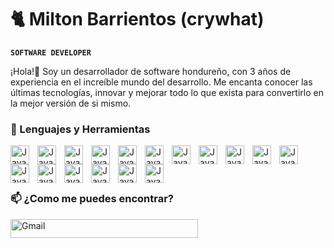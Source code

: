 # 🐈 Milton Barrientos (crywhat)

**`SOFTWARE DEVELOPER`**

¡Hola!👋 Soy un desarrollador de software hondureño, con 3 años de experiencia en el increíble mundo del desarrollo. Me encanta conocer las últimas tecnologías, innovar y mejorar todo lo que exista para convertirlo en la mejor versión de si mismo.

### 🔨 Lenguajes y Herramientas

<img title="Angular JS" align="left" alt="Java" width="30px" style="padding-right: 10px;" src="https://cdn.jsdelivr.net/gh/devicons/devicon@latest/icons/angularjs/angularjs-original.svg"/>
<img title="Node JS" align="left" alt="Java" width="30px" style="padding-right: 10px;" src="https://cdn.jsdelivr.net/gh/devicons/devicon@latest/icons/nodejs/nodejs-original.svg"/>
<img title="NPM" align="left" alt="Java" width="30px" style="padding-right: 10px;" src="https://cdn.jsdelivr.net/gh/devicons/devicon@latest/icons/npm/npm-original-wordmark.svg"/>
<img title="Git" align="left" alt="Java" width="30px" style="padding-right: 10px;" src="https://cdn.jsdelivr.net/gh/devicons/devicon@latest/icons/git/git-original.svg"/>
<img title="Github" align="left" alt="Java" width="30px" style="padding-right: 10px;" src="https://cdn.jsdelivr.net/gh/devicons/devicon@latest/icons/github/github-original.svg" />
<img title="PostgreSQL" align="left" alt="Java" width="30px" style="padding-right: 10px;" src="https://cdn.jsdelivr.net/gh/devicons/devicon@latest/icons/postgresql/postgresql-original.svg" />
<img title="HTML5" align="left" alt="Java" width="30px" style="padding-right: 10px;" src="https://cdn.jsdelivr.net/gh/devicons/devicon@latest/icons/html5/html5-original.svg" />
<img title="CSS3" align="left" alt="Java" width="30px" style="padding-right: 10px;" src="https://cdn.jsdelivr.net/gh/devicons/devicon@latest/icons/css3/css3-original.svg" />
<img title="JavaScript" align="left" alt="Java" width="30px" style="padding-right: 10px;" src="https://cdn.jsdelivr.net/gh/devicons/devicon@latest/icons/javascript/javascript-original.svg" />
<img title="JSON" align="left" alt="Java" width="30px" style="padding-right: 10px;" src="https://cdn.jsdelivr.net/gh/devicons/devicon@latest/icons/json/json-original.svg" />
<img title="RXJS" align="left" alt="Java" width="30px" style="padding-right: 10px;" src="https://cdn.jsdelivr.net/gh/devicons/devicon@latest/icons/rxjs/rxjs-original.svg" />
<img title="TypeScript" align="left" alt="Java" width="30px" style="padding-right: 10px;" src="https://cdn.jsdelivr.net/gh/devicons/devicon@latest/icons/typescript/typescript-original.svg" />          
<img title="JIRA" align="left" alt="Java" width="30px" style="padding-right: 10px;" src="https://cdn.jsdelivr.net/gh/devicons/devicon@latest/icons/jira/jira-original.svg" />          
<img title="Bitbucket" align="left" alt="Java" width="30px" style="padding-right: 10px;" src="https://cdn.jsdelivr.net/gh/devicons/devicon@latest/icons/bitbucket/bitbucket-original.svg" />            
<img title="Confluence" align="left" alt="Java" width="30px" style="padding-right: 10px;" src="https://cdn.jsdelivr.net/gh/devicons/devicon@latest/icons/confluence/confluence-original.svg" />          
<img title="NEST JS" align="left" alt="Java" width="30px" style="padding-right: 10px;" src="https://cdn.jsdelivr.net/gh/devicons/devicon@latest/icons/nestjs/nestjs-original.svg" />          
<img title="Linux" align="left" alt="Java" width="30px" style="padding-right: 10px;" src="https://cdn.jsdelivr.net/gh/devicons/devicon@latest/icons/linux/linux-original.svg" />

<br/>
<br/>
<br/>

### 📫 ¿Como me puedes encontrar?
<p align="left">
   <a href="mailto:miltonbarrientos2@gmail.com">
      <img alt="Gmail" height="30px" width="300px"  title="Contact through my email " src="https://custom-icon-badges.demolab.com/badge/-miltonbarrientos2@gmail.com-red?style=for-the-badge&logo=mention&logoColor=white"/>
   </a>
</p>
